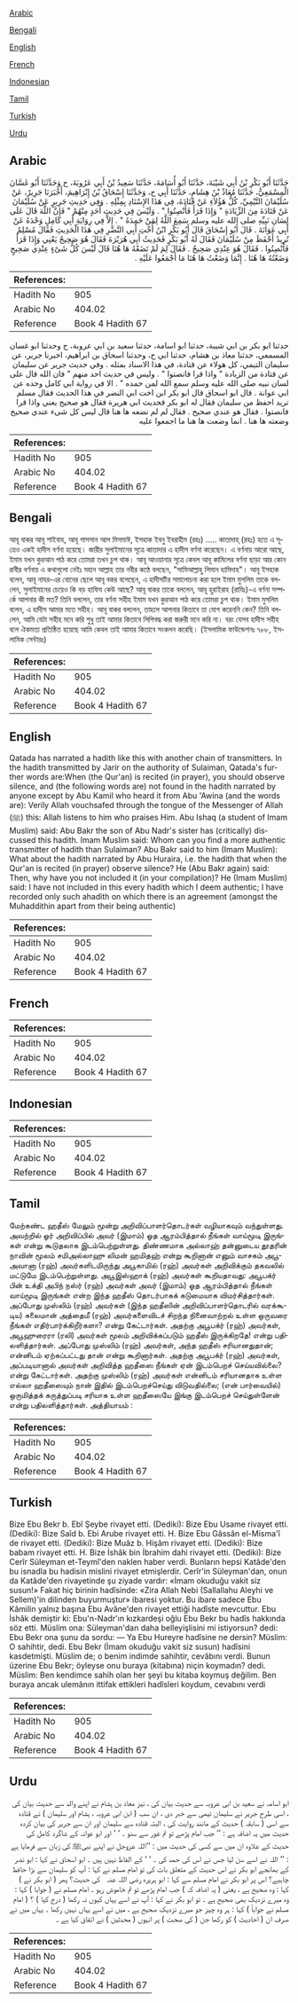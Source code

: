 [Arabic](#arabic)

[Bengali](#bengali)

[English](#english)

[French](#french)

[Indonesian](#indonesian)

[Tamil](#tamil)

[Turkish](#turkish)

[Urdu](#urdu)

## Arabic


<div dir="rtl" lang="ar" style={{fontSize:'larger',backgroundColor:'#f8f9fa',padding:20}}>
حَدَّثَنَا أَبُو بَكْرِ بْنُ أَبِي شَيْبَةَ، حَدَّثَنَا أَبُو أُسَامَةَ، حَدَّثَنَا سَعِيدُ بْنُ أَبِي عَرُوبَةَ، ح وَحَدَّثَنَا أَبُو غَسَّانَ الْمِسْمَعِيُّ، حَدَّثَنَا مُعَاذُ بْنُ هِشَامٍ، حَدَّثَنَا أَبِي ح، وَحَدَّثَنَا إِسْحَاقُ بْنُ إِبْرَاهِيمَ، أَخْبَرَنَا جَرِيرٌ، عَنْ سُلَيْمَانَ التَّيْمِيِّ، كُلُّ هَؤُلاَءِ عَنْ قَتَادَةَ، فِي هَذَا الإِسْنَادِ بِمِثْلِهِ ‏.‏ وَفِي حَدِيثِ جَرِيرٍ عَنْ سُلَيْمَانَ عَنْ قَتَادَةَ مِنَ الزِّيَادَةِ ‏"‏ وَإِذَا قَرَأَ فَأَنْصِتُوا ‏"‏ ‏.‏ وَلَيْسَ فِي حَدِيثِ أَحَدٍ مِنْهُمْ ‏"‏ فَإِنَّ اللَّهَ قَالَ عَلَى لِسَانِ نَبِيِّهِ صلى الله عليه وسلم سَمِعَ اللَّهُ لِمَنْ حَمِدَهُ ‏"‏ ‏.‏ إِلاَّ فِي رِوَايَةِ أَبِي كَامِلٍ وَحْدَهُ عَنْ أَبِي عَوَانَةَ ‏.‏ قَالَ أَبُو إِسْحَاقَ قَالَ أَبُو بَكْرِ ابْنُ أُخْتِ أَبِي النَّضْرِ فِي هَذَا الْحَدِيثِ فَقَالَ مُسْلِمٌ تُرِيدُ أَحْفَظَ مِنْ سُلَيْمَانَ فَقَالَ لَهُ أَبُو بَكْرٍ فَحَدِيثُ أَبِي هُرَيْرَةَ فَقَالَ هُوَ صَحِيحٌ يَعْنِي وَإِذَا قَرَأَ فَأَنْصِتُوا ‏.‏ فَقَالَ هُوَ عِنْدِي صَحِيحٌ ‏.‏ فَقَالَ لِمَ لَمْ تَضَعْهُ هَا هُنَا قَالَ لَيْسَ كُلُّ شَىْءٍ عِنْدِي صَحِيحٍ وَضَعْتُهُ هَا هُنَا ‏.‏ إِنَّمَا وَضَعْتُ هَا هُنَا مَا أَجْمَعُوا عَلَيْهِ ‏.‏
</div>
<div style={{backgroundColor:'#f8f9fa',padding:20, marginBottom: 10}}><table> <thead> <tr> <th>References:</th> <th></th> </tr> </thead> <tbody><tr><td>Hadith No</td><td>905</td></tr><tr><td>Arabic No</td><td>404.02</td></tr><tr><td>Reference</td><td>Book 4 Hadith 67</td></tr></tbody></table></div>


<div dir="rtl" lang="ar" style={{fontSize:'larger',backgroundColor:'#f8f9fa',padding:20}}>
حدثنا ابو بكر بن ابي شيبة، حدثنا ابو اسامة، حدثنا سعيد بن ابي عروبة، ح وحدثنا ابو غسان المسمعي، حدثنا معاذ بن هشام، حدثنا ابي ح، وحدثنا اسحاق بن ابراهيم، اخبرنا جرير، عن سليمان التيمي، كل هولاء عن قتادة، في هذا الاسناد بمثله . وفي حديث جرير عن سليمان عن قتادة من الزيادة " واذا قرا فانصتوا " . وليس في حديث احد منهم " فان الله قال على لسان نبيه صلى الله عليه وسلم سمع الله لمن حمده " . الا في رواية ابي كامل وحده عن ابي عوانة . قال ابو اسحاق قال ابو بكر ابن اخت ابي النضر في هذا الحديث فقال مسلم تريد احفظ من سليمان فقال له ابو بكر فحديث ابي هريرة فقال هو صحيح يعني واذا قرا فانصتوا . فقال هو عندي صحيح . فقال لم لم تضعه ها هنا قال ليس كل شىء عندي صحيح وضعته ها هنا . انما وضعت ها هنا ما اجمعوا عليه
</div>
<div style={{backgroundColor:'#f8f9fa',padding:20, marginBottom: 10}}><table> <thead> <tr> <th>References:</th> <th></th> </tr> </thead> <tbody><tr><td>Hadith No</td><td>905</td></tr><tr><td>Arabic No</td><td>404.02</td></tr><tr><td>Reference</td><td>Book 4 Hadith 67</td></tr></tbody></table></div>

## Bengali


<div dir="ltr" lang="bn" style={{fontSize:'larger',backgroundColor:'#f8f9fa',padding:20}}>
আবূ বাকর আবূ শাইবাহ, আবূ গাসসান আল মিসমাঈ, ইসহাক ইবনু ইবরাহীম (রহঃ) ….. কাতাদাহ্ (রহঃ) হতে এ সূত্রেও একই হাদীস বর্ণনা হয়েছে। জারীর সুলাইমানের সূত্রে কাতাদার এ হাদীস বর্ণনা করেছেন। এ বর্ণনায় আরো আছে, ইমাম যখন কুরআন পাঠ করে তোমরা তখন চুপ থাক। আবূ আওয়ানার সূত্রে কেবল আবূ কামিলের বর্ণনা ছাড়া আর কোন রাবীর বর্ণনায় এ কথাগুলো নেইঃ মহান আল্লাহ তার নবীর কণ্ঠে বলছেন, "সামিআল্লাহু লিমান হামিদাহ"। আবূ ইসহাক বলেন, আবূ নাযর-এর বোনের ছেলে আবূ বকর বলেছেন, এ হাদীসটির সমালোচনা করা হলে ইমাম মুসলিম তাকে বললেন, সুলাইমানের চেয়েও কি বড় হাফিয কেউ আছে? আবূ বাকর তাকে বললেন, আবূ হুরাইরাহ (রাযিঃ)-এ বর্ণনা সম্পর্কে আপনার কী মত? তিনি বললেন, তার বর্ণনা সহীহ ইমাম যখন কুরআন পাঠ করে তোমরা চুপ থাক। ইমাম মুসলিম বলেন, এ হাদীস আমার মতে সহীহ। আবূ বাকর বললেন, তাহলে আপনার কিতাবে তা যোগ করেননি কেন? তিনি বললেন, আমি যেটা সহীহ মনে করি শুধু তাই আমার কিতাবে লিপিবদ্ধ করা জরুরী মনে করি না। বরং যেসব হাদীস সহীহ বলে ঐকমত্য প্রতিষ্ঠিত হয়েছে আমি কেবল তাই আমার কিতাবে সংকলন করেছি। (ইসলামিক ফাউন্ডেশনঃ ৭৮৮, ইসলামিক সেন্টারঃ)
</div>
<div style={{backgroundColor:'#f8f9fa',padding:20, marginBottom: 10}}><table> <thead> <tr> <th>References:</th> <th></th> </tr> </thead> <tbody><tr><td>Hadith No</td><td>905</td></tr><tr><td>Arabic No</td><td>404.02</td></tr><tr><td>Reference</td><td>Book 4 Hadith 67</td></tr></tbody></table></div>

## English


<div dir="ltr" lang="en" style={{fontSize:'larger',backgroundColor:'#f8f9fa',padding:20}}>
Qatada has narrated a hadith like this with another chain of transmitters. In the hadith transmitted by Jarir on the authority of Sulaiman, Qatada's further words are:When (the Qur'an) is recited (in prayer), you should observe silence, and (the following words are) not found in the hadith narrated by anyone except by Abu Kamil who heard it from Abu 'Awina (and the words are): Verily Allah vouchsafed through the tongue of the Messenger of Allah (ﷺ) this: Allah listens to him who praises Him. Abu Ishaq (a student of Imam Muslim) said: Abu Bakr the son of Abu Nadr's sister has (critically) discussed this hadith. Imam Muslim said: Whom can you find a more authentic transmitter of hadith than Sulaiman? Abu Bakr said to him (Imam Muslim): What about the hadith narrated by Abu Huraira, i.e. the hadith that when the Qur'an is recited (in prayer) observe silence? He (Abu Bakr again) said: Then, why have you not included it (in your compilation)? He (Imam Muslim) said: I have not included in this every hadith which I deem authentic; I have recorded only such ahadith on which there is an agreement (amongst the Muhaddithin apart from their being authentic)
</div>
<div style={{backgroundColor:'#f8f9fa',padding:20, marginBottom: 10}}><table> <thead> <tr> <th>References:</th> <th></th> </tr> </thead> <tbody><tr><td>Hadith No</td><td>905</td></tr><tr><td>Arabic No</td><td>404.02</td></tr><tr><td>Reference</td><td>Book 4 Hadith 67</td></tr></tbody></table></div>

## French


<div dir="ltr" lang="fr" style={{fontSize:'larger',backgroundColor:'#f8f9fa',padding:20}}>

</div>
<div style={{backgroundColor:'#f8f9fa',padding:20, marginBottom: 10}}><table> <thead> <tr> <th>References:</th> <th></th> </tr> </thead> <tbody><tr><td>Hadith No</td><td>905</td></tr><tr><td>Arabic No</td><td>404.02</td></tr><tr><td>Reference</td><td>Book 4 Hadith 67</td></tr></tbody></table></div>

## Indonesian


<div dir="ltr" lang="id" style={{fontSize:'larger',backgroundColor:'#f8f9fa',padding:20}}>

</div>
<div style={{backgroundColor:'#f8f9fa',padding:20, marginBottom: 10}}><table> <thead> <tr> <th>References:</th> <th></th> </tr> </thead> <tbody><tr><td>Hadith No</td><td>905</td></tr><tr><td>Arabic No</td><td>404.02</td></tr><tr><td>Reference</td><td>Book 4 Hadith 67</td></tr></tbody></table></div>

## Tamil


<div dir="ltr" lang="ta" style={{fontSize:'larger',backgroundColor:'#f8f9fa',padding:20}}>
மேற்கண்ட ஹதீஸ் மேலும் மூன்று அறிவிப்பாளர்தொடர்கள் வழியாகவும் வந்துள்ளது. அவற்றில் ஓர் அறிவிப்பில் அவர் (இமாம்) ஓத ஆரம்பித்தால் நீங்கள் வாய்மூடி இருங்கள் என்று கூடுதலாக இடம்பெற்றுள்ளது. திண்ணமாக அல்லாஹ் தன்னுடைய தூதரின் நாவின் மூலம் சமிஅல்லாஹு லிமன் ஹமிதஹ் என்று கூறினான் எனும் வாசகம் அபூஅவானா (ரஹ்) அவர்களிடமிருந்து அபூகாமில் (ரஹ்) அவர்கள் அறிவிக்கும் தகவலில் மட்டுமே இடம்பெற்றுள்ளது. அபூஇஸ்ஹாக் (ரஹ்) அவர்கள் கூறியதாவது: அபூபக்ர் பின் உக்தி அபிந் நஸ்ர் (ரஹ்) அவர்கள் அவர் (இமாம்) ஓத ஆரம்பித்தால் நீங்கள் வாய்மூடி இருங்கள் என்ற இந்த ஹதீஸ் தொடர்பாகக் கடுமையாக விமர்சித்தார்கள். அப்போது முஸ்லிம் (ரஹ்) அவர்கள் (இந்த ஹதீஸின் அறிவிப்பாளர்தொடரில் வரக்கூடிய) சுலைமான் அத்தைமீ (ரஹ்) அவர்களைவிடச் சிறந்த நினைவாற்றல் உள்ள ஒருவரை நீங்கள் எதிர்பார்க்கிறீர்களா? என்று கேட்டார்கள். அதற்கு அபூபக்ர் (ரஹ்) அவர்கள், அபூஹுரைரா (ரலி) அவர்கள் மூலம் அறிவிக்கப்படும் ஹதீஸ் இருக்கிறதே! என்று பதிலளித்தார்கள். அப்போது முஸ்லிம் (ரஹ்) அவர்கள், அந்த ஹதீஸ் சரியானதுதான்; என்னிடம் ஏற்கப்பட்டது தான் என்று கூறினார்கள். அதற்கு அபூபக்ர் (ரஹ்) அவர்கள், அப்படியானால் அவர்கள் அறிவித்த ஹதீஸை நீங்கள் ஏன் இடம்பெறச் செய்யவில்லை? என்று கேட்டார்கள். அதற்கு முஸ்லிம் (ரஹ்) அவர்கள் என்னிடம் சரியானதாக உள்ள எல்லா ஹதீஸையும் நான் இதில் இடம்பெறச்செய்து விடுவதில்லை; (என் பார்வையில்) ஒருமித்தக் கருத்துப்படி சரியாக உள்ள ஹதீஸையே இங்கு இடம்பெறச் செய்துள்ளேன் என்று பதிலளித்தார்கள். அத்தியாயம் :
</div>
<div style={{backgroundColor:'#f8f9fa',padding:20, marginBottom: 10}}><table> <thead> <tr> <th>References:</th> <th></th> </tr> </thead> <tbody><tr><td>Hadith No</td><td>905</td></tr><tr><td>Arabic No</td><td>404.02</td></tr><tr><td>Reference</td><td>Book 4 Hadith 67</td></tr></tbody></table></div>

## Turkish


<div dir="ltr" lang="tr" style={{fontSize:'larger',backgroundColor:'#f8f9fa',padding:20}}>
Bize Ebu Bekr b. Ebî Şeybe rivayet etti. (Dediki): Bize Ebu Usame rivayet etti. (Dediki): Bize Saîd b. Ebi Arube rivayet etti. H. Bize Ebu Gâssân el-Misma'î de rivayet etti. (Dediki): Bize Muâz b. Hişâm rivayet etti. (Dediki): Bize babam rivayet etti. H. Bize İshâk bin İbrahim dahi rivayet etti. (Dediki): Bize Cerîr Süleyman et-Teymî'den naklen haber verdi. Bunların hepsi Katâde'den bu isnadla bu hadisin mislini rivayet etmişlerdir. Cerîr'in Süleyman'dan, onun da Katâde'den rivayetinde şu ziyade vardır: «İmam okuduğu vakit siz susun!» Fakat hiç birinin hadîsinde: «Zira Allah Nebi (Sallallahu Aleyhi ve Sellem)'in dilinden buyurmuştur» ibaresi yoktur. Bu ibare sadece Ebu Kâmilin yalnız başına Ebu Avâne'den rivayet ettiği hadîste mevcuttur. Ebu İshâk demiştir ki: Ebu'n-Nadr'ın kızkardeşi oğlu Ebu Bekr bu hadîs hakkında söz etti. Müslim ona: Süleyman'dan daha belleyişlisini mi istiyorsun? dedi: Ebu Bekr ona şunu da sordu: — Ya Ebu Hureyre hadîsine ne dersin? Müslim: O sahihtir, dedi. Ebu Bekr (İmam okuduğu vakit siz susun) hadîsini kasdetmişti. Müslim de; o benim indimde sahihtir, cevâbını verdi. Bunun üzerine Ebu Bekr; öyleyse onu buraya (kitabına) niçin koymadın? dedi. Müslim: Ben kendimce sahih olan her şeyi bu kitaba koymuş değilim. Ben buraya ancak ulemânın ittifak ettikleri hadîsleri koydum, cevabını verdi
</div>
<div style={{backgroundColor:'#f8f9fa',padding:20, marginBottom: 10}}><table> <thead> <tr> <th>References:</th> <th></th> </tr> </thead> <tbody><tr><td>Hadith No</td><td>905</td></tr><tr><td>Arabic No</td><td>404.02</td></tr><tr><td>Reference</td><td>Book 4 Hadith 67</td></tr></tbody></table></div>

## Urdu


<div dir="rtl" lang="ur" style={{fontSize:'larger',backgroundColor:'#f8f9fa',padding:20}}>
ابو اسامہ نے سعید بن ابی عروبہ سے حدیث بیان کی ، نیز معاذ بن ہشام نے اپنے والد سے حدیث بیان کی ، اسی طرح جریر نے سلیمان تیمی سے خبر دی ، ان سب ( ابن ابی عروبہ ، ہشام اور سلیمان ) نے قتادہ سے اسی ( سابقہ ) حدیث کے مانند روایت کی ، البتہ قتادہ سے سلیمان اور ان سے جریر کی بیان کردہ حدیث میں یہ اضافہ ہے : ’’ جب امام پڑھے تو تم غور سے سنو ۔ ‘ ‘ اور ابو عوانہ کے شاگرد کامل کی حدیث کے علاوہ ان میں سے کسی کی حدیث میں : ’’اللہ عزوجل نے اپنے نبیﷺ کی زبان سے فرمایا ہے : ’’ اللہ نے اسے سن لیا جس نے اس کی حمد کی ۔ ‘ ‘ کے الفاظ نہیں ہیں ۔ ابو اسحاق نے کہا : ابو نضر کے بھانجے ابو بکر نے اس حدیث کے متعلق بات کی تو امام مسلم نے کہا : آپ کو سلیمان سے بڑا حافظ چاہیے؟ اس پر ابو بکر نے امام مسلم سے کہا : ابو ہریرہ ‌رضی ‌اللہ ‌عنہ ‌ ‌ کی حدیث؟ پھر ( ابو بکر نے ) کہا : وہ صحیح ہے ، یعنی ( یہ اضافہ کہ ) جب امام پڑھے تو تم خاموش رہو ۔ امام مسلم نے ( جوابا ) کہا : وہ میرے نزدیک بھی صحیح ہے ۔ تو ابو بکر نے کہا : آپ نے اسے یہاں کیوں نہ رکھا ( درج کیا ) ؟ ( امام مسلم نے جواباً ) کہا : ہر وہ چیز جو میرے نزدیک صحیح ہے ، میں نے اسے یہاں نہیں رکھا ۔ یہاں میں نے صرف ان ( احادیث ) کو رکھا جن ( کی صحت ) پر انہوں ( محدثین ) نے اتفاق کیا ہے ۔
</div>
<div style={{backgroundColor:'#f8f9fa',padding:20, marginBottom: 10}}><table> <thead> <tr> <th>References:</th> <th></th> </tr> </thead> <tbody><tr><td>Hadith No</td><td>905</td></tr><tr><td>Arabic No</td><td>404.02</td></tr><tr><td>Reference</td><td>Book 4 Hadith 67</td></tr></tbody></table></div>